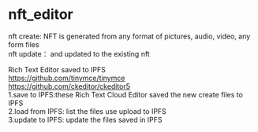 # nft_editor

nft create: NFT is generated from any format of pictures, audio, video, any form files  
nft update： and updated to the existing nft  

Rich Text Editor saved to IPFS    
https://github.com/tinymce/tinymce  
https://github.com/ckeditor/ckeditor5  
1.save to IPFS:these Rich Text Cloud Editor saved the new create files to  IPFS  
2.load from IPFS: list the files use upload to IPFS  
3.update to IPFS: update the files saved in IPFS  
